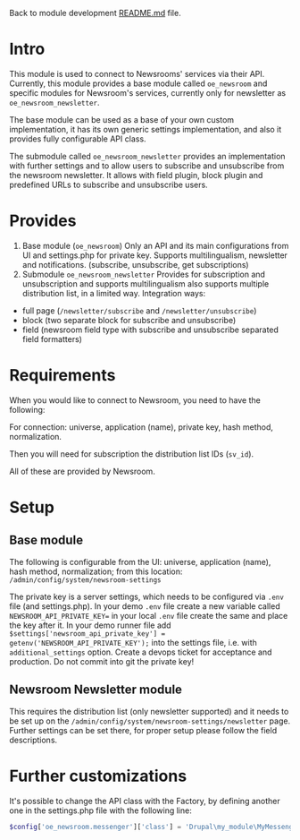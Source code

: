 Back to module development [README.md](README.md) file.

# Intro
This module is used to connect to Newsrooms' services via their API. Currently,
this module provides a base module called `oe_newsroom` and specific modules for
Newsroom's services, currently only for newsletter as `oe_newsroom_newsletter`.

The base module can be used as a base of your own custom implementation, it has
its own generic settings implementation, and also it provides fully configurable
API class.

The submodule called `oe_newsroom_newsletter` provides an implementation with
further settings and to allow users to subscribe and unsubscribe from the
newsroom newsletter. It allows with field plugin, block plugin and predefined
URLs to subscribe and unsubscribe users.

# Provides

1. Base module (`oe_newsroom`)
Only an API and its main configurations from UI and settings.php for private key.
Supports multilingualism, newsletter and notifications. (subscribe, unsubscribe,
get subscriptions)
2. Submodule `oe_newsroom_newsletter`
Provides for subscription and unsubscription and supports multilingualism also
supports multiple distribution list, in a limited way. Integration ways:
- full page (`/newsletter/subscribe` and `/newsletter/unsubscribe`)
- block (two separate block for subscribe and unsubscribe)
- field (newsroom field type with subscribe and unsubscribe separated field formatters)

# Requirements
When you would like to connect to Newsroom, you need to have the following:

For connection: universe, application (name), private key, hash method, normalization.

Then you will need for subscription the distribution list IDs (`sv_id`).

All of these are provided by Newsroom.

# Setup
## Base module
The following is configurable from the UI: universe, application (name), hash
method, normalization; from this location: `/admin/config/system/newsroom-settings`

The private key is a server settings, which needs to be configured via `.env` file (and settings.php).
In your demo `.env` file create a new variable called `NEWSROOM_API_PRIVATE_KEY=`
in your local `.env` file create the same and place the key after it.
In your demo runner file add `$settings['newsroom_api_private_key'] = getenv('NEWSROOM_API_PRIVATE_KEY');`
into the settings file, i.e. with `additional_settings` option. Create a devops
ticket for acceptance and production. Do not commit into git the private key!

## Newsroom Newsletter module
This requires the distribution list (only newsletter supported) and it needs to
be set up on the `/admin/config/system/newsroom-settings/newsletter` page.
Further settings can be set there, for proper setup please follow the field
descriptions.

# Further customizations
It's possible to change the API class with the Factory, by defining another one
in the settings.php file with the following line:
```php
$config['oe_newsroom.messenger']['class'] = 'Drupal\my_module\MyMessenger';
```
